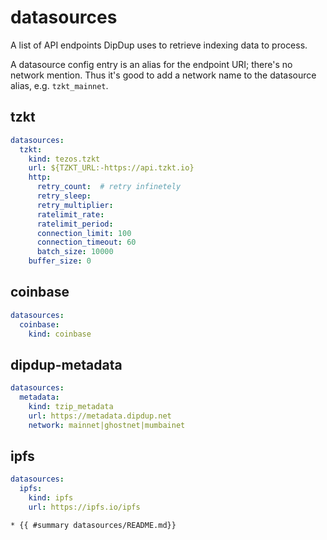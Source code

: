 # datasources

A list of API endpoints DipDup uses to retrieve indexing data to process.

A datasource config entry is an alias for the endpoint URI; there's no network mention. Thus it's good to add a network name to the datasource alias, e.g. `tzkt_mainnet`.

## tzkt

```yaml
datasources:
  tzkt:
    kind: tezos.tzkt
    url: ${TZKT_URL:-https://api.tzkt.io}
    http:
      retry_count:  # retry infinetely
      retry_sleep:
      retry_multiplier:
      ratelimit_rate:
      ratelimit_period:
      connection_limit: 100
      connection_timeout: 60
      batch_size: 10000
    buffer_size: 0
```

## coinbase

```yaml
datasources:
  coinbase:
    kind: coinbase
```

## dipdup-metadata

```yaml
datasources:
  metadata:
    kind: tzip_metadata
    url: https://metadata.dipdup.net
    network: mainnet|ghostnet|mumbainet
```

## ipfs

```yaml
datasources:
  ipfs:
    kind: ipfs
    url: https://ipfs.io/ipfs
```

```admonish info title="See Also"
* {{ #summary datasources/README.md}}
```
